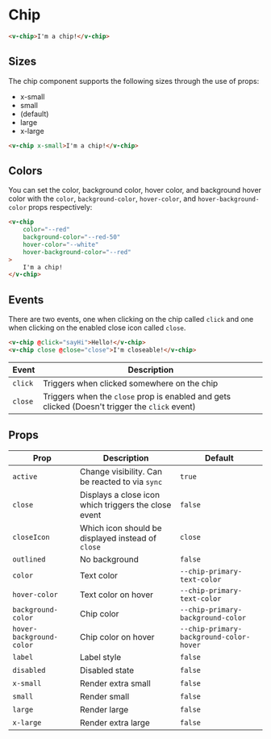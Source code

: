 # Chip

```html
<v-chip>I'm a chip!</v-chip>
```

## Sizes

The chip component supports the following sizes through the use of props:

* x-small
* small
* (default)
* large
* x-large

```html
<v-chip x-small>I'm a chip!</v-chip>
```

## Colors

You can set the color, background color, hover color, and background hover color with the `color`, `background-color`, `hover-color`, and `hover-background-color` props respectively:

```html
<v-chip
	color="--red"
	background-color="--red-50"
	hover-color="--white"
	hover-background-color="--red"
>
	I'm a chip!
</v-chip>
```

## Events

There are two events, one when clicking on the chip called `click` and one when clicking on the enabled close icon called `close`.

```html
<v-chip @click="sayHi">Hello!</v-chip>
<v-chip close @close="close">I'm closeable!</v-chip>
```

| Event   | Description                                                                                    |
|---------|------------------------------------------------------------------------------------------------|
| `click` | Triggers when clicked somewhere on the chip                                                    |
| `close` | Triggers when the `close` prop is enabled and gets clicked (Doesn't trigger the `click` event) |

## Props

| Prop                     | Description                                          | Default                                 |
|--------------------------|------------------------------------------------------|-----------------------------------------|
| `active`                 | Change visibility. Can be reacted to via `sync`      | `true`                                  |
| `close`                  | Displays a close icon which triggers the close event | `false`                                 |
| `closeIcon`              | Which icon should be displayed instead of `close   ` | `close`                                 |
| `outlined`               | No background                                        | `false`                                 |
| `color`                  | Text color                                           | `--chip-primary-text-color`             |
| `hover-color`            | Text color on hover                                  | `--chip-primary-text-color`             |
| `background-color`       | Chip color                                           | `--chip-primary-background-color`       |
| `hover-background-color` | Chip color on hover                                  | `--chip-primary-background-color-hover` |
| `label`                  | Label style                                          | `false`                                 |
| `disabled`               | Disabled state                                       | `false`                                 |
| `x-small`                | Render extra small                                   | `false`                                 |
| `small`                  | Render small                                         | `false`                                 |
| `large`                  | Render large                                         | `false`                                 |
| `x-large`                | Render extra large                                   | `false`                                 |
